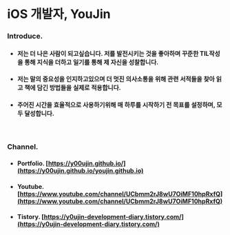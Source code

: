 
# iOS 개발자, YouJin

### Introduce.
- #### 저는 더 나은 사람이 되고싶습니다. 저를 발전시키는 것을 좋아하며 꾸준한 TIL작성을 통해 지식을 더하고 일기를 통해 제 자신을 성찰합니다.
- #### 저는 말의 중요성을 인지하고있으며 더 멋진 의사소통을 위해 관련 서적들을 찾아 읽고 책에 담긴 방법들을 실제로 적용합니다. 
- #### 주어진 시간을 효율적으로 사용하기위해 매 하루를 시작하기 전 목표를 설정하며, 모두 달성합니다.

<br>

### Channel.
- #### Portfolio. **[https://y00ujin.github.io/](https://y00ujin.github.io/youjin.github.io)**
- #### Youtube. **[https://www.youtube.com/channel/UCbmm2rJ8wU7OiMF10hpRxfQ](https://www.youtube.com/channel/UCbmm2rJ8wU7OiMF10hpRxfQ)**
- #### Tistory. **[https://y0ujin-development-diary.tistory.com/](https://y0ujin-development-diary.tistory.com/)**
